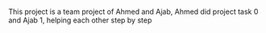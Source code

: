 This project is a team project of Ahmed and Ajab, Ahmed did project task 0 and Ajab 1, helping each other step by step
